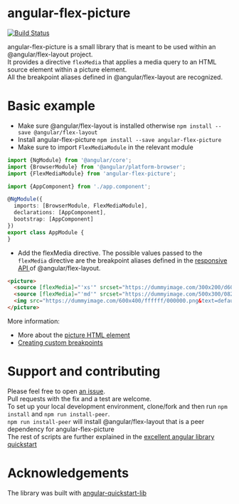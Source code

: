 # angular-flex-picture

[![Build Status](https://travis-ci.org/benbraou/angular-flex-picture.svg?branch=main)](https://travis-ci.org/benbraou/angular-flex-picture)


angular-flex-picture is a small library that is meant to be used within an @angular/flex-layout project.  
It provides a directive `flexMedia` that applies a media query to an HTML source element within a picture element.  
All the breakpoint aliases defined in @angular/flex-layout are recognized.  


# Basic example

* Make sure @angular/flex-layout is installed otherwise  `npm install --save @angular/flex-layout`  
* Install angular-flex-picture `npm install --save angular-flex-picture`  
* Make sure to import `FlexMediaModule` in the relevant module
```typescript
import {NgModule} from '@angular/core';
import {BrowserModule} from '@angular/platform-browser';
import {FlexMediaModule} from 'angular-flex-picture';

import {AppComponent} from './app.component';

@NgModule({
  imports: [BrowserModule, FlexMediaModule],
  declarations: [AppComponent],
  bootstrap: [AppComponent]
})
export class AppModule {
}
```

* Add the flexMedia directive. The possible values passed to the `flexMedia` directive are the breakpoint aliases defined in the 
[responsive API ](https://github.com/angular/flex-layout/wiki/Responsive-API#mediaqueries-and-aliases) of @angular/flex-layout.

```html
<picture>
  <source [flexMedia]="'xs'" srcset="https://dummyimage.com/300x200/d607d6/fff.png&text=xs">
  <source [flexMedia]="'md'" srcset="https://dummyimage.com/500x300/0820d4/fff.png&text=md">
  <img src="https://dummyimage.com/600x400/ffffff/000000.png&text=default" style="width:auto;">
</picture>
```

More information:
- More about the [ picture HTML element ](https://developer.mozilla.org/en-US/docs/Web/HTML/Element/picture)
- [ Creating custom breakpoints](https://github.com/angular/flex-layout/wiki/Custom-Breakpoints)

# Support and contributing 
Please feel free to open [an issue](https://github.com/benbraou/angular-flex-picture-back/issues?state=open).  
Pull requests with the fix and a test are welcome.  
To set up your local development environment, clone/fork and then run `npm install` and `npm run install-peer`.  
`npm run install-peer` will install @angular/flex-layout that is a peer dependency for angular-flex-picture  
The rest of scripts are further explained in the [excellent angular library quickstart](https://github.com/filipesilva/angular-quickstart-lib)  

# Acknowledgements
The library was built with [angular-quickstart-lib](https://github.com/filipesilva/angular-quickstart-lib)


